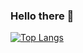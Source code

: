 ### Hello there 👋
[![Top Langs](https://github-readme-stats.vercel.app/api/top-langs/?username=hBdish&layout=compact)](https://github.com/anuraghazra/github-readme-stats)

<!--
**hBdish/hBdish** is a ✨ _special_ ✨ repository because its `README.md` (this file) appears on your GitHub profile.

Here are some ideas to get you started:

- 🔭 I’m currently working on ...
- 🌱 I’m currently learning ...
- 👯 I’m looking to collaborate on ...
- 🤔 I’m looking for help with ...
- 💬 Ask me about ...
- 📫 How to reach me: ...
- 😄 Pronouns: ...
- ⚡ Fun fact: ...
-->
